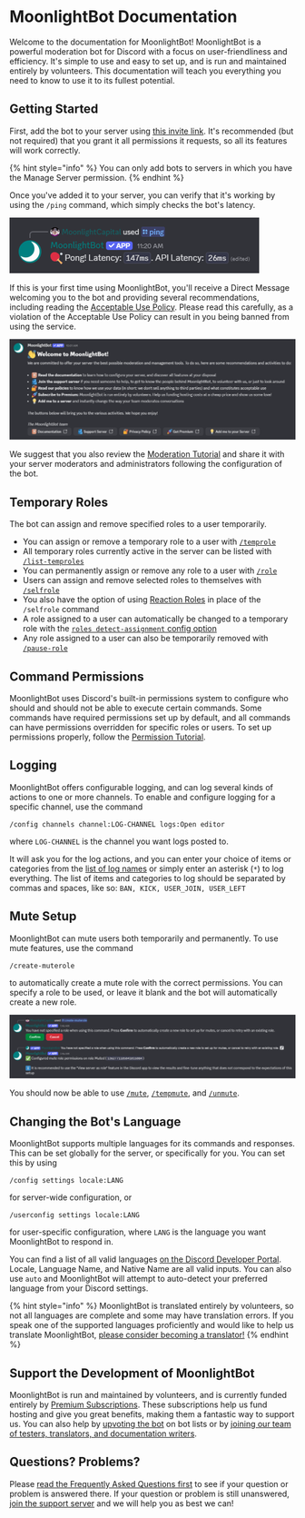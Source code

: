 # MoonlightBot Documentation

Welcome to the documentation for MoonlightBot! MoonlightBot is a powerful moderation bot for Discord with a focus on user-friendliness and efficiency. It's simple to use and easy to set up, and is run and maintained entirely by volunteers. This documentation will teach you everything you need to know to use it to its fullest potential.

## Getting Started

First, add the bot to your server using [this invite link](https://discord.com/api/oauth2/authorize?client_id=314110696071888896&permissions=1512298638534&scope=applications.commands%20bot). It's recommended (but not required) that you grant it all permissions it requests, so all its features will work correctly.

{% hint style="info" %} You can only add bots to servers in which you have the Manage Server permission. {% endhint %}

Once you've added it to your server, you can verify that it's working by using the `/ping` command, which simply checks the bot's latency.

![Result of /ping command](./.gitbook/assets/MainPagePing.png)

If this is your first time using MoonlightBot, you'll receive a Direct Message welcoming you to the bot and providing several recommendations, including reading the [Acceptable Use Policy](./policies/acceptable-use-policy.md). Please read this carefully, as a violation of the Acceptable Use Policy can result in you being banned from using the service.

![Welcome message](./.gitbook/assets/MainPageWelcome.png)

We suggest that you also review the [Moderation Tutorial](./start-up/moderation-tutorial.md) and share it with your server moderators and administrators following the configuration of the bot.

## Temporary Roles

The bot can assign and remove specified roles to a user temporarily.

* You can assign or remove a temporary role to a user with [`/temprole`](./role-management-commands/temprole.md)
* All temporary roles currently active in the server can be listed with [`/list-temproles`](./role-management-commands/list-temproles.md)
* You can permanently assign or remove any role to a user with [`/role`](./role-management-commands/role.md)
* Users can assign and remove selected roles to themselves with [`/selfrole`](./role-management-commands/selfrole.md)
* You also have the option of using [Reaction Roles](./start-up/setting-up-reaction-roles.md) in place of the `/selfrole` command
* A role assigned to a user can automatically be changed to a temporary role with the [`roles detect-assignment` config option](./management-commands/config.md#roles-detect-assignment)
* Any role assigned to a user can also be temporarily removed with [`/pause-role`](./role-management-commands/pause-role.md)

## Command Permissions

MoonlightBot uses Discord's built-in permissions system to configure who should and should not be able to execute certain commands. Some commands have required permissions set up by default, and all commands can have permissions overridden for specific roles or users. To set up permissions properly, follow the [Permission Tutorial](./start-up/permission-tutorial.md).

## Logging

MoonlightBot offers configurable logging, and can log several kinds of actions to one or more channels. To enable and configure logging for a specific channel, use the command
```
/config channels channel:LOG-CHANNEL logs:Open editor
```
where `LOG-CHANNEL` is the channel you want logs posted to.

It will ask you for the log actions, and you can enter your choice of items or categories from the [list of log names](./advanced/list-of-log-names.md) or simply enter an asterisk (`*`) to log everything. The list of items and categories to log should be separated by commas and spaces, like so: `BAN, KICK, USER_JOIN, USER_LEFT`

## Mute Setup

MoonlightBot can mute users both temporarily and permanently. To use mute features, use the command
```
/create-muterole
```
to automatically create a mute role with the correct permissions. You can specify a role to be used, or leave it blank and the bot will automatically create a new role.

![Result of /create-muterole command](./.gitbook/assets/MainPageMuterole.png)

You should now be able to use [`/mute`](./moderation-commands/mute.md),  [`/tempmute`](./moderation-commands/tempmute.md), and [`/unmute`](./moderation-commands/unmute.md).

## Changing the Bot's Language

MoonlightBot supports multiple languages for its commands and responses. This can be set globally for the server, or specifically for you. You can set this by using
```
/config settings locale:LANG
```
for server-wide configuration, or
```
/userconfig settings locale:LANG
```
for user-specific configuration, where `LANG` is the language you want MoonlightBot to respond in.

You can find a list of all valid languages [on the Discord Developer Portal](https://discord.com/developers/docs/reference#locales). Locale, Language Name, and Native Name are all valid inputs. You can also use `auto` and MoonlightBot will attempt to auto-detect your preferred language from your Discord settings.

{% hint style="info" %} MoonlightBot is translated entirely by volunteers, so not all languages are complete and some may have translation errors. If you speak one of the supported languages proficiently and would like to help us translate MoonlightBot, <a href="./support/volunteering.md">please consider becoming a translator!</a> {% endhint %}

## Support the Development of MoonlightBot

MoonlightBot is run and maintained by volunteers, and is currently funded entirely by [Premium Subscriptions](./support/premium.md). These subscriptions help us fund hosting and give you great benefits, making them a fantastic way to support us. You can also help by [upvoting the bot](./support/upvote-moonlightbot.md) on bot lists or by [joining our team of testers, translators, and documentation writers](./support/volunteering.md).

## Questions? Problems?

Please [read the Frequently Asked Questions first](./start-up/faqs.md) to see if your question or problem is answered there. If your question or problem is still unanswered, [join the support server](https://discord.gg/hNQWVVC) and we will help you as best we can!
